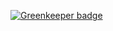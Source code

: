 
[![Greenkeeper badge](https://badges.greenkeeper.io/wafaagamal/authentication.io.svg)](https://greenkeeper.io/)

